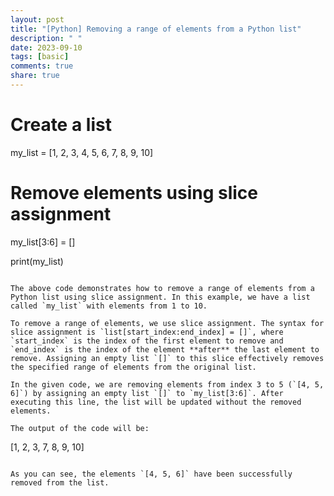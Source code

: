 ```yaml
---
layout: post
title: "[Python] Removing a range of elements from a Python list"
description: " "
date: 2023-09-10
tags: [basic]
comments: true
share: true
---
```

# Create a list
my_list = [1, 2, 3, 4, 5, 6, 7, 8, 9, 10]

# Remove elements using slice assignment
my_list[3:6] = []

print(my_list)
```

The above code demonstrates how to remove a range of elements from a Python list using slice assignment. In this example, we have a list called `my_list` with elements from 1 to 10. 

To remove a range of elements, we use slice assignment. The syntax for slice assignment is `list[start_index:end_index] = []`, where `start_index` is the index of the first element to remove and `end_index` is the index of the element **after** the last element to remove. Assigning an empty list `[]` to this slice effectively removes the specified range of elements from the original list.

In the given code, we are removing elements from index 3 to 5 (`[4, 5, 6]`) by assigning an empty list `[]` to `my_list[3:6]`. After executing this line, the list will be updated without the removed elements.

The output of the code will be:

```
[1, 2, 3, 7, 8, 9, 10]
```

As you can see, the elements `[4, 5, 6]` have been successfully removed from the list.
